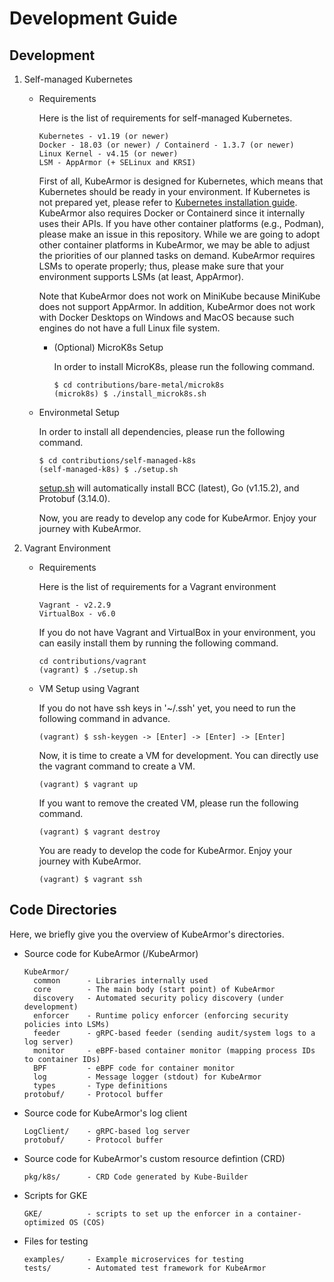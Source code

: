 # Development Guide

## Development

1. Self-managed Kubernetes

   * Requirements

     Here is the list of requirements for self-managed Kubernetes.

     ```text
     Kubernetes - v1.19 (or newer)
     Docker - 18.03 (or newer) / Containerd - 1.3.7 (or newer)
     Linux Kernel - v4.15 (or newer)
     LSM - AppArmor (+ SELinux and KRSI)
     ```

     First of all, KubeArmor is designed for Kubernetes, which means that Kubernetes should be ready in your environment. If Kubernetes is not prepared yet, please refer to [Kubernetes installation guide](k8s_installation_guide.md). KubeArmor also requires Docker or Containerd since it internally uses their APIs. If you have other container platforms \(e.g., Podman\), please make an issue in this repository. While we are going to adopt other container platforms in KubeArmor, we may be able to adjust the priorities of our planned tasks on demand. KubeArmor requires LSMs to operate properly; thus, please make sure that your environment supports LSMs \(at least, AppArmor\).

     Note that KubeArmor does not work on MiniKube because MiniKube does not support AppArmor. In addition, KubeArmor does not work with Docker Desktops on Windows and MacOS because such engines do not have a full Linux file system.

      * \(Optional\) MicroK8s Setup

        In order to install MicroK8s, please run the following command.

        ```text
        $ cd contributions/bare-metal/microk8s
        (microk8s) $ ./install_microk8s.sh
        ```

   * Environmetal Setup

     In order to install all dependencies, please run the following command.

     ```text
     $ cd contributions/self-managed-k8s
     (self-managed-k8s) $ ./setup.sh
     ```

     [setup.sh](https://github.com/accuknox/KubeArmor/blob/master/contributions/bare-metal/setup.sh) will automatically install BCC \(latest\), Go \(v1.15.2\), and Protobuf \(3.14.0\).

     Now, you are ready to develop any code for KubeArmor. Enjoy your journey with KubeArmor.

2. Vagrant Environment

   * Requirements

     Here is the list of requirements for a Vagrant environment

     ```text
     Vagrant - v2.2.9
     VirtualBox - v6.0
     ```

     If you do not have Vagrant and VirtualBox in your environment, you can easily install them by running the following command.

     ```text
     cd contributions/vagrant
     (vagrant) $ ./setup.sh
     ```

    * VM Setup using Vagrant

      If you do not have ssh keys in '~/.ssh' yet, you need to run the following command in advance.

      ```text
      (vagrant) $ ssh-keygen -> [Enter] -> [Enter] -> [Enter]
      ```

      Now, it is time to create a VM for development. You can directly use the vagrant command to create a VM.

      ```text
      (vagrant) $ vagrant up
      ```

      If you want to remove the created VM, please run the following command.

      ```text
      (vagrant) $ vagrant destroy
      ```

      You are ready to develop the code for KubeArmor. Enjoy your journey with KubeArmor.

      ```text
      (vagrant) $ vagrant ssh
      ```

## Code Directories

Here, we briefly give you the overview of KubeArmor's directories.

  * Source code for KubeArmor \(/KubeArmor\)

    ```text
    KubeArmor/
      common      - Libraries internally used
      core        - The main body (start point) of KubeArmor
      discovery   - Automated security policy discovery (under development)
      enforcer    - Runtime policy enforcer (enforcing security policies into LSMs)
      feeder      - gRPC-based feeder (sending audit/system logs to a log server)
      monitor     - eBPF-based container monitor (mapping process IDs to container IDs)
      BPF         - eBPF code for container monitor
      log         - Message logger (stdout) for KubeArmor
      types       - Type definitions
    protobuf/     - Protocol buffer
    ```

  * Source code for KubeArmor's log client

    ```text
    LogClient/    - gRPC-based log server
    protobuf/     - Protocol buffer
    ```

  * Source code for KubeArmor's custom resource defintion \(CRD\)

    ```text
    pkg/k8s/      - CRD Code generated by Kube-Builder
    ```

  * Scripts for GKE

    ```text
    GKE/          - scripts to set up the enforcer in a container-optimized OS (COS)
    ```

  * Files for testing

    ```text
    examples/     - Example microservices for testing
    tests/        - Automated test framework for KubeArmor
    ```

